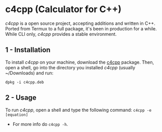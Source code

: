 # c4cpp (Calculator for C++)

*c4cpp* is a open source project, accepting additions and written in C++.
Ported from Termux to a full package, it's been in production for a while.
While CLI only, *c4cpp* provides a stable environment.

## 1 - Installation
To install *c4cpp* on your machine, download the [c4cpp](https://github.com/enpasant/c4cpp/releases/tag/1.1.0) package. Then, open a shell, go into the directory you installed *c4cpp* (usually ~/Downloads) and run:

``` dpkg -i c4cpp.deb ```

## 2 - Usage
To run *c4cpp*, open a shell and type the following command:
``` c4cpp -e [equation] ```

* For more info do ```c4cpp -h```.

